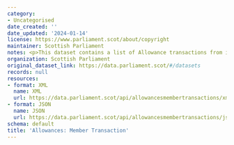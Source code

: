 ```yaml
---
category:
- Uncategorised
date_created: ''
date_updated: '2024-01-14'
license: https://www.parliament.scot/about/copyright
maintainer: Scottish Parliament
notes: <p>This dataset contains a list of Allowance transactions from individual members.</p>
organization: Scottish Parliament
original_dataset_link: https://data.parliament.scot/#/datasets
records: null
resources:
- format: XML
  name: XML
  url: https://data.parliament.scot/api/allowancesmembertransactions/xml
- format: JSON
  name: JSON
  url: https://data.parliament.scot/api/allowancesmembertransactions/json
schema: default
title: 'Allowances: Member Transaction'
---
```

